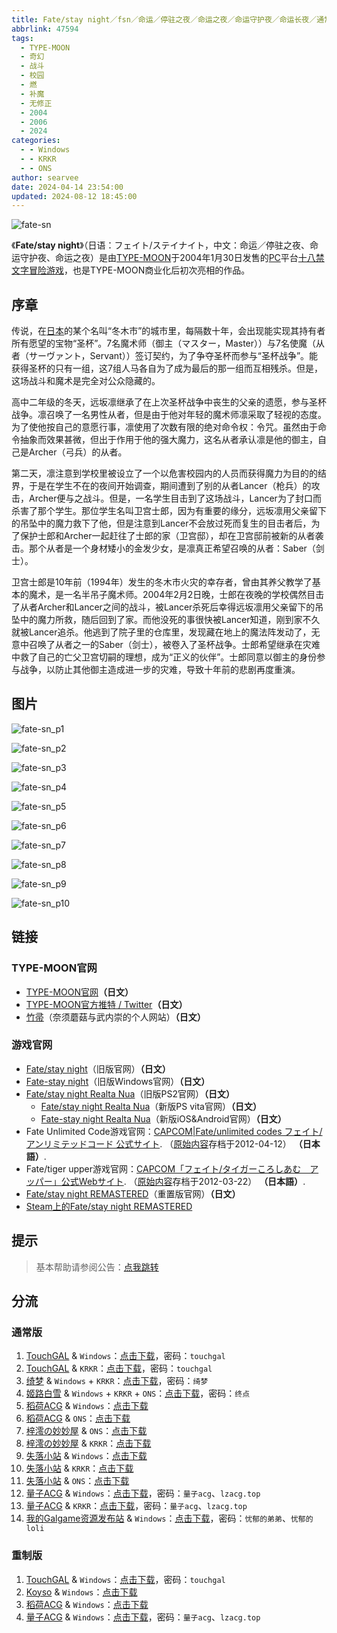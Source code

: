 ```yaml
---
title: Fate/stay night／fsn／命运／停驻之夜／命运之夜／命运守护夜／命运长夜／通常 HD 高清 重置 重制 REMASTERED
abbrlink: 47594
tags:
  - TYPE-MOON
  - 奇幻
  - 战斗
  - 校园
  - 燃
  - 补魔
  - 无修正
  - 2004
  - 2006
  - 2024
categories:
  - - Windows
  - - KRKR
  - - ONS
author: searvee
date: 2024-04-14 23:54:00
updated: 2024-08-12 18:45:00
---
```


![fate-sn](https://static.saop.cc/vns/img/fate-sn.webp)

《**Fate/stay night**》（日语：フェイト/ステイナイト，中文：命运／停驻之夜、命运守护夜、命运之夜）是由[TYPE-MOON](https://zh.wikipedia.org/wiki/TYPE-MOON)于2004年1月30日发售的[PC](https://zh.wikipedia.org/wiki/个人电脑)平台[十八禁](https://zh.wikipedia.org/wiki/十八禁遊戲)[文字冒险游戏](https://zh.wikipedia.org/wiki/文字冒險遊戲)，也是TYPE-MOON商业化后初次亮相的作品。

<!-- more -->

## 序章

传说，在[日本](https://zh.wikipedia.org/wiki/日本)的某个名叫“冬木市”的城市里，每隔数十年，会出现能实现其持有者所有愿望的宝物“圣杯”。7名魔术师（御主（マスター，Master））与7名使魔（从者（サーヴァント，Servant））签订契约，为了争夺圣杯而参与“圣杯战争”。能获得圣杯的只有一组，这7组人马各自为了成为最后的那一组而互相残杀。但是，这场战斗和魔术是完全对公众隐藏的。

高中二年级的冬天，远坂凛继承了在上次圣杯战争中丧生的父亲的遗愿，参与圣杯战争。凛召唤了一名男性从者，但是由于他对年轻的魔术师凛采取了轻视的态度。为了使他按自己的意愿行事，凛使用了次数有限的绝对命令权：令咒。虽然由于命令抽象而效果甚微，但出于作用于他的强大魔力，这名从者承认凛是他的御主，自己是Archer（弓兵）的从者。

第二天，凛注意到学校里被设立了一个以危害校园内的人员而获得魔力为目的的结界，于是在学生不在的夜间开始调查，期间遭到了别的从者Lancer（枪兵）的攻击，Archer便与之战斗。但是，一名学生目击到了这场战斗，Lancer为了封口而杀害了那个学生。那位学生名叫卫宫士郎，因为有重要的缘分，远坂凛用父亲留下的吊坠中的魔力救下了他，但是注意到Lancer不会放过死而复生的目击者后，为了保护士郎和Archer一起赶往了士郎的家（卫宫邸），却在卫宫邸前被新的从者袭击。那个从者是一个身材矮小的金发少女，是凛真正希望召唤的从者：Saber（剑士）。

卫宫士郎是10年前（1994年）发生的冬木市火灾的幸存者，曾由其养父教学了基本的魔术，是一名半吊子魔术师。2004年2月2日晚，士郎在夜晚的学校偶然目击了从者Archer和Lancer之间的战斗，被Lancer杀死后幸得远坂凛用父亲留下的吊坠中的魔力所救，随后回到了家。而他没死的事很快被Lancer知道，刚到家不久就被Lancer追杀。他逃到了院子里的仓库里，发现藏在地上的魔法阵发动了，无意中召唤了从者之一的Saber（剑士），被卷入了圣杯战争。士郎希望继承在灾难中救了自己的亡父卫宫切嗣的理想，成为“正义的伙伴”。士郎同意以御主的身份参与战争，以防止其他御主造成进一步的灾难，导致十年前的悲剧再度重演。

## 图片

![fate-sn_p1](https://static.saop.cc/vns/img/fate-sn_p1.webp)

![fate-sn_p2](https://static.saop.cc/vns/img/fate-sn_p2.webp)

![fate-sn_p3](https://static.saop.cc/vns/img/fate-sn_p3.webp)

![fate-sn_p4](https://static.saop.cc/vns/img/fate-sn_p4.webp)

![fate-sn_p5](https://static.saop.cc/vns/img/fate-sn_p5.webp)

![fate-sn_p6](https://static.saop.cc/vns/img/fate-sn_p6.webp)

![fate-sn_p7](https://static.saop.cc/vns/img/fate-sn_p7.webp)

![fate-sn_p8](https://static.saop.cc/vns/img/fate-sn_p8.webp)

![fate-sn_p9](https://static.saop.cc/vns/img/fate-sn_p9.webp)

![fate-sn_p10](https://static.saop.cc/vns/img/fate-sn_p10.webp)

## 链接

### TYPE-MOON官网

- [TYPE-MOON官网](http://typemoon.com/)**（日文）**
- [TYPE-MOON官方推特 / Twitter](https://twitter.com/TMitterOfficial)**（日文）**
- [竹帚](http://www.remus.dti.ne.jp/~takeucto/)（奈须蘑菇与武内崇的个人网站）**（日文）**

### 游戏官网

- [Fate/stay night](http://www.typemoon.com/products/fate/index.html)（旧版官网）**（日文）**
- [Fate-stay night](http://www.typemoon.com/products/fate_dl/)（旧版Windows官网）**（日文）**
- [Fate/stay night Realta Nua](http://www.ps2-fate.com/)（旧版PS2官网）**（日文）**
  - [Fate/stay night Realta Nua](https://www.kadokawa.co.jp/game/fatevita/)（新版PS vita官网）**（日文）**
  - [Fate-stay night Realta Nua](https://www.fate-sn.jp/)（新版iOS&Android官网）**（日文）**
- Fate Unlimited Code游戏官网：[CAPCOM|Fate/unlimited codes フェイト/アンリミテッドコード 公式サイト](https://web.archive.org/web/20120412161320/http://www.capcom.co.jp:80/fate_uc/). （[原始内容](https://www.capcom.co.jp/fate_uc/)存档于2012-04-12） **（日本語）**.
- Fate/tiger upper游戏官网：[CAPCOM「フェイト/タイガーころしあむ　アッパー」公式Webサイト](https://web.archive.org/web/20120322010318/http://www.capcom.co.jp:80/fate_tiger_upper/). （[原始内容](https://www.capcom.co.jp/fate_tiger_upper/)存档于2012-03-22） **（日本語）**.
- [Fate/stay night REMASTERED](https://typemoon.com/products/f-sn/)（重置版官网）**（日文）**
- [Steam上的Fate/stay night REMASTERED](https://store.steampowered.com/app/2396980/Fatestay_night_REMASTERED/)

## 提示

> 基本帮助请参阅公告：[点我跳转](/p/announcement/)

## 分流

### 通常版

1. [TouchGAL](https://touchgal.net/) & `Windows`：[点击下载](https://pan.touchgal.net/s/nDpUY)，密码：`touchgal`
2. [TouchGAL](https://touchgal.net/) & `KRKR`：[点击下载](https://pan.touchgal.net/s/YE6ta)，密码：`touchgal`
3. [绮梦](https://acgs.one/) & `Windows` + `KRKR`：[点击下载](https://acgs.one/game/293.html)，密码：`绮梦`
4. [姬路白雪](https://pan.jlbx.xyz/) & `Windows` + `KRKR` + `ONS`：[点击下载](https://pan.jlbx.xyz/?s=fate%20stay)，密码：`终点`
5. [稻荷ACG](https://amoebi.com/) & `Windows`：[点击下载](https://sakustar.com/art/356)
6. [稻荷ACG](https://amoebi.com/) & `ONS`：[点击下载](https://sakustar.com/art/622)
7. [梓澪の妙妙屋](https://zi0.cc/) & `ONS`：[点击下载](https://zi0.cc/d/%60%E3%80%90%E5%BD%92%20%E6%A1%A3%E3%80%91/%E3%80%90ONS%E5%90%88%E9%9B%86%E3%80%91/%5BTYPE-MOON%5DFate%20stay%20night.7z?sign=9NizBy5m_bbbVphYIsz7VQgY2DhtsTENNrdTUxeowVk=:0)
8. [梓澪の妙妙屋](https://zi0.cc/) & `KRKR`：[点击下载](https://zi0.cc/%60%E3%80%90%E5%BD%92%20%E6%A1%A3%E3%80%91/%E3%80%90KRKR%E5%90%88%E9%9B%86%E3%80%91/1/Fate%20Stay%20Night.exe?from=search)
9. [失落小站](https://www.shinnku.com/) & `Windows`：[点击下载](https://www.shinnku.com/api/download/0/win/Fate%20Stay%20Night.7z)
10. [失落小站](https://www.shinnku.com/) & `KRKR`：[点击下载](https://www.shinnku.com/api/download/0/krkr/fate%20stay%20night.7z)
11. [失落小站](https://www.shinnku.com/) & `ONS`：[点击下载](https://www.shinnku.com/api/download/0/ons/fate%20stay%20night.zip)
12. [量子ACG](https://lzacg.org/) & `Windows`：[点击下载](https://lzacg.org/4601)，密码：`量子acg`、`lzacg.top`
13. [量子ACG](https://lzacg.org/) & `KRKR`：[点击下载](https://lzacg.org/2206)，密码：`量子acg`、`lzacg.top`
14. [我的Galgame资源发布站](https://www.ttloli.com/) & `Windows`：[点击下载](https://www.ttloli.com/fatestay-night.html)，密码：`忧郁的弟弟`、`忧郁的loli`

### 重制版

1. [TouchGAL](https://touchgal.net/) & `Windows`：[点击下载](https://pan.touchgal.net/s/ZZ89Sa)，密码：`touchgal`
2. [Koyso](https://koyso.com/) & `Windows`：[点击下载](https://koyso.com/game/992)
3. [稻荷ACG](https://amoebi.com/) & `Windows`：[点击下载](https://sakustar.com/art/356)
4. [量子ACG](https://lzacg.org/) & `Windows`：[点击下载](https://lzacg.org/7941)，密码：`量子acg`、`lzacg.top`
